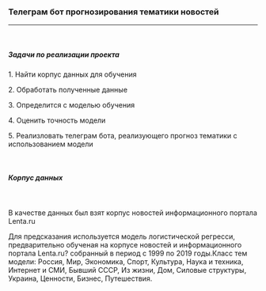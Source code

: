 <h3>Телеграм бот прогнозирования тематики новостей</h3>
<hr>
<br>
<h5>Задачи по реализации проекта</h5>
<p>1. Найти корпус данных для обучения</p>
<p>2. Обработать полученные данные</p>
<p>3. Определится с моделью обучения</p>
<p>4. Оценить точность модели</p>
<p>5. Реализловать телеграм бота, реализующего прогноз тематики с использованием модели</p>
<br>
<h5>Корпус данных</h5>
<br>
<p>В качестве данных был взят корпус новостей информационного портала Lenta.ru</p>
Для предсказания используется модель логистической регресси, предварительно обученая на корпусе новостей и информационного портала Lenta.ru? собранный в период с 1999 по 2019 годы.Класс тем модели: Россия, Мир, Экономика, Спорт, Культура, Наука и техника, Интернет и СМИ, Бывший СССР, Из жизни, Дом, Силовые структуры, Украина, Ценности, Бизнес, Путешествия.
